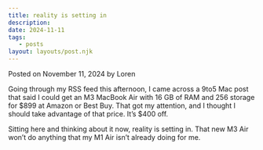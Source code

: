 ```yaml
---
title: reality is setting in
description:
date: 2024-11-11
tags:
   - posts
layout: layouts/post.njk
---
```


Posted on November 11, 2024 by Loren

Going through my RSS feed this afternoon, I came across a 9to5 Mac post that said I could get an M3 MacBook Air with 16 GB of RAM and 256 storage for \$899 at Amazon or Best Buy. That got my attention, and I thought I should take advantage of that price. It’s \$400 off.

Sitting here and thinking about it now, reality is setting in. That new M3 Air won’t do anything that my M1 Air isn’t already doing for me.
